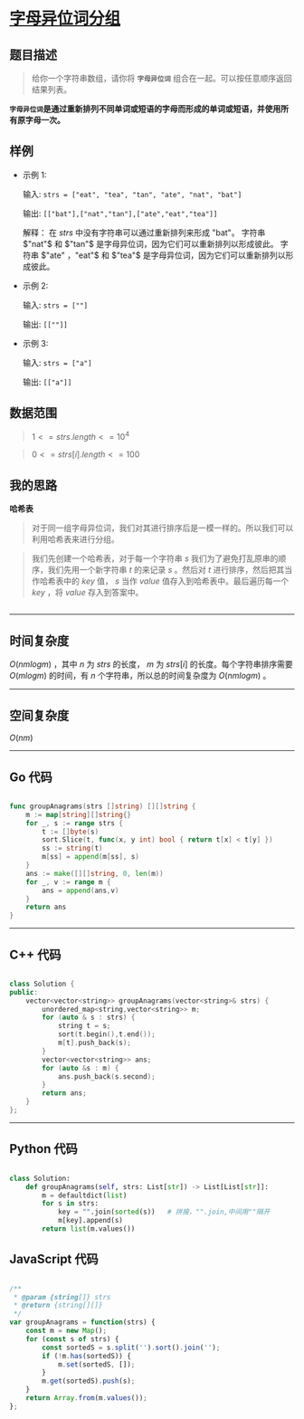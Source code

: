 # [字母异位词分组](https://leetcode.cn/problems/group-anagrams/description/?envType=study-plan-v2&envId=top-100-liked)
## 题目描述 

> 给你一个字符串数组，请你将 **`字母异位词`** 组合在一起。可以按任意顺序返回结果列表。

**`字母异位词`是通过重新排列不同单词或短语的字母而形成的单词或短语，并使用所有原字母一次。**


## 样例

- 示例 $1$:
  
    输入: `strs = ["eat", "tea", "tan", "ate", "nat", "bat"]`

    输出: `[["bat"],["nat","tan"],["ate","eat","tea"]]`

    解释：
    在 $strs$ 中没有字符串可以通过重新排列来形成 "bat"。
    字符串 $"nat"$ 和 $"tan"$ 是字母异位词，因为它们可以重新排列以形成彼此。
    字符串 $"ate" ，"eat"$ 和 $"tea"$ 是字母异位词，因为它们可以重新排列以形成彼此。

- 示例 $2$:
  
    输入: `strs = [""]`

    输出: `[[""]]`

- 示例 $3$:
  
    输入: `strs = ["a"]`

    输出: `[["a"]]`




## 数据范围
> $1 <= strs.length <= 10^4$

> $0 <= strs[i].length <= 100$




## 我的思路

**哈希表**

> 对于同一组字母异位词，我们对其进行排序后是一模一样的。所以我们可以利用哈希表来进行分组。

> 我们先创建一个哈希表，对于每一个字符串 $s$ 我们为了避免打乱原串的顺序，我们先用一个新字符串 $t$ 的来记录 $s$ 。然后对 $t$ 进行排序，然后把其当作哈希表中的 $key$ 值， $s$ 当作 $value$ 值存入到哈希表中。最后遍历每一个 $key$ ，将 $value$ 存入到答案中。

##
---

## 时间复杂度

$O(nmlogm)$ ，其中 $n$ 为 $strs$ 的长度， $m$ 为 $strs[i]$ 的长度。每个字符串排序需要 $O(mlogm)$ 的时间，有 $n$ 个字符串，所以总的时间复杂度为 $O(nmlogm)$ 。

---

## 空间复杂度

$O(nm)$

---

## Go 代码

```Go

func groupAnagrams(strs []string) [][]string {
    m := map[string][]string{}
    for _, s := range strs {
        t := []byte(s)
        sort.Slice(t, func(x, y int) bool { return t[x] < t[y] })
        ss := string(t)
        m[ss] = append(m[ss], s)
    }
    ans := make([][]string, 0, len(m))
    for _, v := range m {
        ans = append(ans,v)
    }
    return ans
}


```
---

## C++ 代码

```C++

class Solution {
public:
    vector<vector<string>> groupAnagrams(vector<string>& strs) {
        unordered_map<string,vector<string>> m;
        for (auto & s : strs) {
            string t = s;
            sort(t.begin(),t.end());
            m[t].push_back(s);
        }
        vector<vector<string>> ans;
        for (auto &s : m) {
            ans.push_back(s.second);
        }
        return ans;
    }
};


```
---
## Python 代码

```Python

class Solution:
    def groupAnagrams(self, strs: List[str]) -> List[List[str]]:
        m = defaultdict(list)
        for s in strs:
            key = "".join(sorted(s))   # 拼接，"".join,中间用""隔开
            m[key].append(s)
        return list(m.values())


```



## JavaScript 代码

```JavaScript

/**
 * @param {string[]} strs
 * @return {string[][]}
 */
var groupAnagrams = function(strs) {
    const m = new Map();
    for (const s of strs) {
        const sortedS = s.split('').sort().join('');
        if (!m.has(sortedS)) {
            m.set(sortedS, []);
        }
        m.get(sortedS).push(s);
    }
    return Array.from(m.values());
};

```
